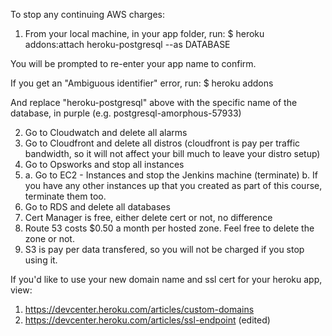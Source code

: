To stop any continuing AWS charges:
 1. From your local machine, in your app folder, run:
 $ heroku addons:attach heroku-postgresql --as DATABASE

 You will be prompted to re-enter your app name to confirm.

 If you get an "Ambiguous identifier" error, run:
 $ heroku addons

 And replace "heroku-postgresql" above with the specific name of the database, in purple (e.g. postgresql-amorphous-57933)

 2. Go to Cloudwatch and delete all alarms
 3. Go to Cloudfront and delete all distros (cloudfront is pay per traffic bandwidth, so it will not affect your bill much to leave your distro setup)
 4. Go to Opsworks and stop all instances
 5. a. Go to EC2 - Instances and stop the Jenkins machine (terminate)
    b. If you have any other instances up that you created as part of this course, terminate them too.
 6. Go to RDS and delete all databases
 7. Cert Manager is free, either delete cert or not, no difference
 8. Route 53 costs $0.50 a month per hosted zone. Feel free to delete the zone or not.
 9. S3 is pay per data transfered, so you will not be charged if you stop using it.

If you'd like to use your new domain name and ssl cert for your heroku app, view:
 1. https://devcenter.heroku.com/articles/custom-domains
 2. https://devcenter.heroku.com/articles/ssl-endpoint (edited)

 
